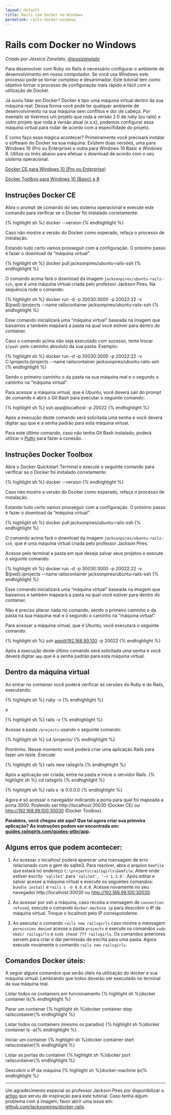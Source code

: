 ```yaml
---
layout: default
title: Rails com Docker no Windows
permalink: rails-docker-windows
---
```


# Rails com Docker no Windows

_Criado por Jéssica Zanelato, [@jessizanelato](https://twitter.com/jessizanelato)_

<p>Para desenvolver com Ruby on Rails é necessário configurar o ambiente de desenvolvimento em nosso computador. Se você usa Windows este processo pode se tornar complexo e desanimador.
Este tutorial tem como objetivo tornar o processo de configuração mais rápido e fácil com a utilização de Docker.</p>

<p>Já ouviu falar em Docker? Docker é tipo uma máquina virtual dentro da sua máquina real. Dessa forma você pode ter qualquer ambiente de desenvolvimento na sua máquina sem conflitos e dor de cabeça.  
Por exemplo se tivermos um projeto que roda a versão 2.0 de ruby (ou rails) e outro projeto que roda a versão atual (x.x.x), podemos configurar essa máquina virtual para rodar de acordo com a especifidade do projeto.</p>

<p>E como faço essa mágica acontecer? Primeiramente você precisará instalar o software do Docker na sua máquina. Existem duas versões, uma para Windows 10 (Pro ou Enterprise) e outra para Windows 10 Basic e Windows 8.  
Utilize os links abaixo para efetuar o download de acordo com o seu sistema operacional:</p>

[Docker CE para Windows 10 (Pro ou Enterprise)](https://hub.docker.com/editions/community/docker-ce-desktop-windows)

[Docker Toolbox para Windows 10 (Basic) e 8](https://docs.docker.com/toolbox/overview/)

## Instruções Docker CE

Abra o prompt de comando do seu sistema operacional e execute este comando para verificar se o Docker foi instalado corretamente:

{% highlight sh %}
docker --version
{% endhighlight %}

Caso não mostre a versão do Docker como esperado, refaça o processo de instalação.

Estando tudo certo vamos prosseguir com a configuração. O próximo passo é fazer o download da “máquina virtual”.

{% highlight sh %}
docker pull jacksonpires/ubuntu-rails-ssh
{% endhighlight %}

O comando acima fará o download da imagem `jacksonpires/ubuntu-rails-ssh`, que é uma máquina virtual criada pelo professor Jackson Pires. Na sequência rode o comando:

{% highlight sh %}
docker run -d -p 30030:3000 -p 20022:22 -v $(pwd):/projects --name railscontainer jacksonpires/ubuntu-rails-ssh
{% endhighlight %}

Esse comando inicializará uma “máquina virtual” baseada na imagem que baixamos e também mapeará a pasta na qual você estiver para dentro do container.  

Caso o comando acima não seja executado com sucesso, tente trocar `$(pwd)` pelo caminho absoluto da sua pasta.
Exemplo:

{% highlight sh %}
docker run -d -p 30030:3000 -p 20022:22 -v C:\projects:/projects --name railscontainer jacksonpires/ubuntu-rails-ssh
{% endhighlight %}

Sendo o primeiro caminho o da pasta na sua máquina real e o segundo o caminho na “máquina virtual”.  

Para acessar a máquina virtual, que é Ubuntu, você deverá sair do prompt de comando e abrir o Git Bash para executar o seguinte comando:

{% highlight sh %}
ssh app@localhost -p 20022
{% endhighlight %}

Após a execução deste comando será solicitada uma senha e você deverá digitar `app` que é a senha padrão para esta máquina virtual.

Para este último comando, caso não tenha Git Bash instalado, poderá utilizar o [Putty](https://www.putty.org/) para fazer a conexão.  

## Instruções Docker Toolbox

Abra o Docker Quickstart Terminal e execute o seguinte comando para verificar se o Docker foi instalado corretamente:

{% highlight sh %}
docker --version
{% endhighlight %}

Caso não mostre a versão do Docker como esperado, refaça o processo de instalação.

Estando tudo certo vamos prosseguir com a configuração. O próximo passo é fazer o download da “máquina virtual”.  

{% highlight sh %}
docker pull jacksonpires/ubuntu-rails-ssh
{% endhighlight %}

O comando acima fará o download da imagem `jacksonpires/ubuntu-rails-ssh`, que é uma máquina virtual criada pelo professor Jackson Pires.  

Acesse pelo terminal a pasta em que deseja salvar seus projetos e execute o seguinte comando:

{% highlight sh %}
docker run -d -p 30030:3000 -p 20022:22 -v $(pwd):/projects --name railscontainer jacksonpires/ubuntu-rails-ssh
{% endhighlight %}

Esse comando inicializará uma “máquina virtual” baseada na imagem que baixamos e também mapeará a pasta na qual você estiver para dentro do container.  

Não é preciso alterar nada no comando, sendo o primeiro caminho o da pasta na sua máquina real e o segundo o caminho na “máquina virtual”.  

Para acessar a máquina virtual, que é Ubuntu, você executará o seguinte comando:

{% highlight sh %}
ssh app@192.168.99.100 -p 20022
{% endhighlight %}

Após a execução deste último comando será solicitada uma senha e você deverá digitar `app` que é a senha padrão para esta máquina virtual.

## Dentro da máquina virtual

Ao entrar no container você poderá verificar as versões do Ruby e do Rails, executando:

{% highlight sh %}
ruby -v
{% endhighlight %}

e 

{% highlight sh %}
rails -v
{% endhighlight %}

Acesse a pasta `/projects` usando o seguinte comando:

{% highlight sh %}
cd /projects/
{% endhighlight %}

Prontinho. Nesse momento você poderá criar uma aplicação Rails para fazer um teste. Execute:

{% highlight sh %}
rails new railsgirls
{% endhighlight %}

Após a aplicação ser criada, entre na pasta e inicie o servidor Rails.
{% highlight sh %}
cd railsgirls
{% endhighlight %}

{% highlight sh %}
rails s -b 0.0.0.0
{% endhighlight %}

Agora é só acessar o navegador indicando a porta para qual foi mapeada a porta 3000. Podendo ser http://localhost:30030 (Docker CE) ou http://192.168.99.100:30030 (Docker Toolbox).


**Parabéns, você chegou até aqui! Que tal agora criar sua primeira aplicação?  As instruções podem ser encontrada em: [guides.railsgirls.com/guides-ptbr/app](http://guides.railsgirls.com/guides-ptbr/app).**

## Alguns erros que podem acontecer:

1. Ao acessar o localhost poderá aparecer uma mensagem de erro relacionado com a gem do sqlite3. Para resolver, abra o arquivo `Gemfile` que estará no endereço `C:\projects\railsgirls\Gemfile`. Altere onde estiver escrito `'sqlite3'` para `'sqlite3', '~> 1.3.6'`.
Após editar e salvar acesse a máquina virtual e execute os seguintes comandos: `bundle install` e `rails s -b 0.0.0.0`. Acesse novamente no seu navegador http://localhost:30030 ou http://192.168.99.100:30030.

1. Ao acessar por ssh a máquina, caso receba a mensagem de `connection refused`, execute o comando `docker-machine ip` para descobrir o IP da máquina virtual. Troque o localhost pelo IP correspondente.

2. Ao executar o comando `rails new railsgirls` caso mostre a mensagem `permission denied` acesse a pasta `projects` e execute os comandos `sudo mkdir railsgirls` e `sudo chmod 777 railsgirls`. Os comandos anteriores servem para criar e dar permissão de escrita para uma pasta. Agora execute novamente o comando `rails new railsgirls`.

## Comandos Docker úteis:

A seguir alguns comandos que serão úteis na utilização do docker e sua máquina virtual. Lembrando que todos deverão ser executado no terminal da sua máquina real.

Listar todos os containers em funcionamento
{% highlight sh %}docker container ls{% endhighlight %}

Parar um container
{% highlight sh %}docker container stop railscontainer{% endhighlight %}

Listar todos os containers (mesmo os parados)
{% highlight sh %}docker container ls -a{% endhighlight %}

Iniciar um container
{% highlight sh %}docker container start railscontainer{% endhighlight %}

Listar as portas do container
{% highlight sh %}docker port railscontainer{% endhighlight %}

Descobrir o IP da máquina
{% highlight sh %}docker-machine ip{% endhighlight %}
 

<hr/>

Um agradecimento especial ao professor Jackson Pires por disponibilizar o [artigo](https://medium.com/@jacksonpires/usando-docker-para-desenvolver-com-ruby-on-rails-3eff32d05006) que serviu de inspiração para este tutorial. Caso tenha algum problema com a imagem, favor abrir uma issue em: [github.com/jacksonpires/docker-rails](https://github.com/jacksonpires/docker-rails).  

